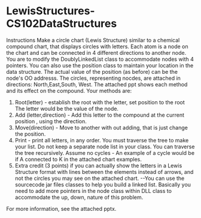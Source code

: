 # LewisStructures-CS102DataStructures
Instructions
Make a circle chart (Lewis Structure) similar to a chemical compound chart, that displays circles with letters. Each atom is a node on the chart and can be connected in 4 different directions to another node. You are to modify the DoublyLinkedList class to accommodate nodes with 4 pointers. You can also use the position class to maintain your location in the data structure. The actual value of the position (as before) can be the node's OO addresss. The circles, representing nocdes, are attached in directions: North,East,South, West.  The attached ppt shows each method and its effect on the compound. Your methods are:
1) Root(letter)  - establish the root with the letter, set position to the root The letter would be the value of the node.
2)  Add (letter,direction)  - Add this letter to the compound at the current position , using the direction.
3)  Move(direction) - Move to another with out adding, that is just change the position.
4) Print - print all letters, in any order. You must traverse the tree to make your list. Do not keep a separate node list in your class. You can traverse the tree recursively. Assume no cycles - An example of a cycle would be if A connected to K in the attached chart examples.
5)  Extra credit (3 points)  if you can actually show the letters in a Lewis Structure format with lines between the elements instead of  arrows, and not the  circles you may see on the attached chart.
--You can use the sourcecode jar files classes to help you build a linked list. Basically you need to add more pointers  in the node class within DLL class to accommodate the up, down, nature of this problem.

For more information, see the attached pptx.
